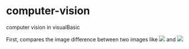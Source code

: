 # computer-vision
computer vision in visualBasic

First, compares the image difference between two images like
![](https://raw.githubusercontent.com/amethyst-asuka/computer-vision/master/data/a.png)
and 
![](https://raw.githubusercontent.com/amethyst-asuka/computer-vision/master/data/b.png)
